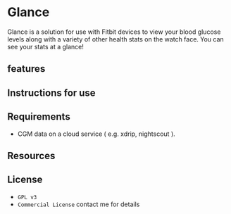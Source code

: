 # Glance
Glance is a solution for use with Fitbit devices to view your blood glucose levels along with a variety of other health stats on the watch face. You can see your stats at a glance!
## features 
## Instructions for use
## Requirements 
- CGM data on a cloud service ( e.g. xdrip, nightscout ). 

## Resources 
## License
- `GPL v3`
- `Commercial License` contact me for details
